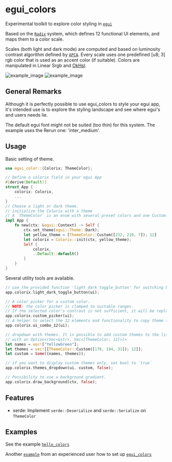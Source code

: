 # egui_colors

Experimental toolkit to explore color styling in [`egui`](https://github.com/emilk/egui)

Based on the [`Radix`](https://www.radix-ui.com/colors/docs/palette-composition/understanding-the-scale) 
system, which defines 12 functional UI elements, and maps them to a color scale. 

Scales (both light and dark mode) are computed and based on luminosity contrast algorithm defined by [`APCA`](https://github.com/Myndex). Every scale uses one predefined [u8; 3] rgb color that is used as an accent color (if suitable). Colors are manipulated in Linear Srgb and [OkHsl](https://bottosson.github.io/posts/colorpicker/).

![example_image](media/egui_colors_v0.5.0.png)
![example_image](media/egui_colors_light.png)


## General Remarks

Although it is perfectly possible to use egui_colors to style your egui app, it's intended use is to explore the styling landscape and see where egui's and users needs lie.

The default egui font might not be suited (too thin) for this system. The example uses the Rerun one: 'inter_medium'.


## Usage


Basic setting of theme.

```rust
use egui_color::{Colorix; ThemeColor};

// Define a colorix field in your egui App
#[derive(Default)]
struct App {
    colorix: Colorix,
    ...
}
// Choose a light or dark theme.
// initialize the Colorix with a theme
// A `ThemeColor` is an enum with several preset colors and one Custom.
impl App {
    fn new(ctx: &egui::Context) -> Self {
        ctx.set_theme(egui::Theme::Dark);
        let yellow_theme = [ThemeColor::Custom([232, 210, 7]); 12]
        let colorix = Colorix::init(ctx, yellow_theme);
        Self {
            colorix,
            ..Default::default()
        }
    }
}
```

Several utility tools are available.
```rust
// use the provided function 'light_dark_toggle_button' for switching between light and dark mode. If you use one from egui, it will revert to the egui theme.
app.colorix.light_dark_toggle_button(ui);

// A color picker for a custom color. 
// NOTE: the color picker is clamped to suitable ranges. 
// If the selected color's contrast is not sufficient, it will be replaced by a more saturated version.
app.colorix.custom_picker(ui);
// A helper to select the 12 elements and functionality to copy theme to clipboard
app.colorix.ui_combo_12(ui);

// dropdown with themes. It is possible to add custom themes to the list 
// with an Option<(Vec<&str>, Vec<[ThemeColor; 12]>)>
let names = vec!["YellowGreen"];
let themes = vec![[ThemeColor::Custom([178, 194, 31]); 12]];
let custom = Some((names, themes));

// if you want to display custom themes only, set bool to `true`
app.colorix.themes_dropdown(ui, custom, false);

// Possibility to use a background gradient. 
app.colorix.draw_background(ctx, false);

```

## Features

* serde: Implement `serde::Deserialize` and `serde::Serialize` on `ThemeColor`

## Examples
See the example [`hello_colors`](https://github.com/frankvgompel/egui_colors/tree/master/examples/hello_colors)

Another [`example`](https://github.com/crumblingstatue/mpv-egui-musicplayer/commit/2e77b7f7c729f7fd55e652f78826e1f417ad3eaa) from an experienced user how to set up [`egui_colors`](https://github.com/frankvgompel/egui_colors)